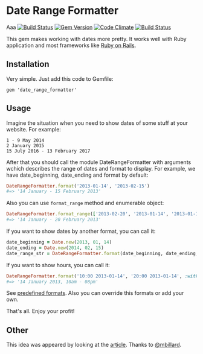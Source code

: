 # Date Range Formatter
Aaa
[![Build Status](https://travis-ci.org/darkleaf/date_range_formatter.svg?branch=master)](https://travis-ci.org/darkleaf/date_range_formatter)
[![Gem Version](https://badge.fury.io/rb/date_range_formatter.svg)](http://badge.fury.io/rb/date_range_formatter)
[![Code Climate](https://codeclimate.com/github/darkleaf/date_range_formatter.png)](https://codeclimate.com/github/darkleaf/date_range_formatter)
[![Build Status](https://drone.io/github.com/darkleaf/date_range_formatter/status.png)](https://drone.io/github.com/darkleaf/date_range_formatter/latest)

This gem makes working with dates more pretty. It works well with Ruby application and most frameworks like  [Ruby on Rails](https://github.com/rails/rails "Ruby on Rails").

## Installation
Very simple. Just add this code to Gemfile:

    gem 'date_range_formatter'

## Usage

Imagine the situation when you need to show dates of some stuff at your website. For example:

    1 - 9 May 2014
    2 January 2015
    15 July 2016 - 13 February 2017

After that you should call the module DateRangeFormatter with arguments wchich describes the range of dates and format to display. For example, we have date_beginning, date_ending and format by default:

```ruby
DateRangeFormatter.format('2013-01-14', '2013-02-15')
#=> '14 January - 15 February 2013'
```

Also you can use `format_range` method and enumerable object:

```ruby
DateRangeFormatter.format_range(['2013-02-20', '2013-01-14', '2013-01-15'])
#=> '14 January - 20 February 2013'
```

If you want to show dates by another format, you can call it:

```ruby
date_beginning = Date.new(2013, 01, 14)
date_ending = Date.new(2014, 02, 15)
date_range_str = DateRangeFormatter.format(date_beginning, date_ending, 'short')
```

If you want to show hours, you can call it:
```ruby
DateRangeFormatter.format('10:00 2013-01-14', '20:00 2013-01-14', :with_time)
#=> '14 January 2013, 10am - 08pm'
```

See [predefined formats](https://github.com/darkleaf/date_range_formatter/blob/master/lib/locale/en.yml). Also you can override this formats or add your own.

That's all. Enjoy your profit!

## Other

This idea was appeared by looking at the [article](https://coderwall.com/p/fkg-ng). Thanks to [@mbillard](https://github.com/mbillard).


